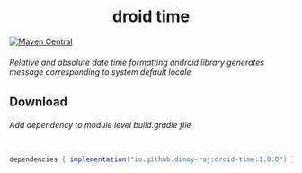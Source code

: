 <h1 align="center"> droid time </h1>

[![Maven Central](https://img.shields.io/maven-central/v/io.github.dinoy-raj/droid-time?color=fedcba
)](https://maven-badges.herokuapp.com/maven-central/io.github.dinoy-raj/droid-time)




###### Relative and absolute date time formatting android library generates message corresponding to system default locale


Download
--------

###### Add dependency to module level build.gradle file

```gradle

dependencies { implementation("io.github.dinoy-raj:droid-time:1.0.0") }
```
